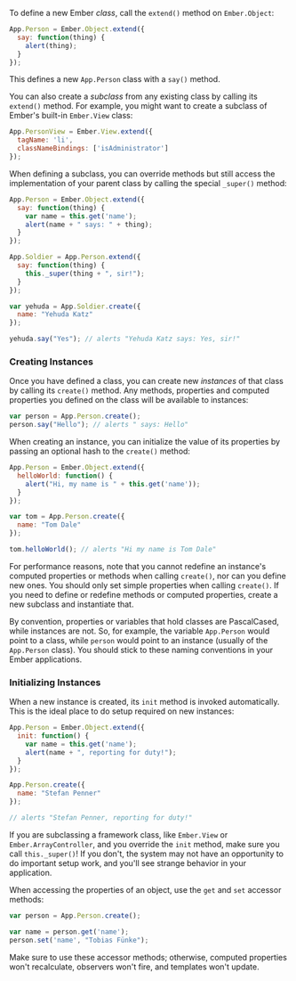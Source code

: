 To define a new Ember _class_, call the `extend()` method on
`Ember.Object`:

```javascript
App.Person = Ember.Object.extend({
  say: function(thing) {
    alert(thing);
  }
});
```

This defines a new `App.Person` class with a `say()` method.

You can also create a _subclass_ from any existing class by calling
its `extend()` method. For example, you might want to create a subclass
of Ember's built-in `Ember.View` class:

```js
App.PersonView = Ember.View.extend({
  tagName: 'li',
  classNameBindings: ['isAdministrator']
});
```

When defining a subclass, you can override methods but still access the
implementation of your parent class by calling the special `_super()`
method:

```javascript
App.Person = Ember.Object.extend({
  say: function(thing) {
    var name = this.get('name');
    alert(name + " says: " + thing);
  }
});

App.Soldier = App.Person.extend({
  say: function(thing) {
    this._super(thing + ", sir!");
  }
});

var yehuda = App.Soldier.create({
  name: "Yehuda Katz"
});

yehuda.say("Yes"); // alerts "Yehuda Katz says: Yes, sir!"
```

### Creating Instances

Once you have defined a class, you can create new _instances_ of that
class by calling its `create()` method. Any methods, properties and
computed properties you defined on the class will be available to
instances:

```javascript
var person = App.Person.create();
person.say("Hello"); // alerts " says: Hello"
```

When creating an instance, you can initialize the value of its properties
by passing an optional hash to the `create()` method:

```javascript
App.Person = Ember.Object.extend({
  helloWorld: function() {
    alert("Hi, my name is " + this.get('name'));
  }
});

var tom = App.Person.create({
  name: "Tom Dale"
});

tom.helloWorld(); // alerts "Hi my name is Tom Dale"
```

For performance reasons, note that you cannot redefine an instance's
computed properties or methods when calling `create()`, nor can you
define new ones. You should only set simple properties when calling
`create()`. If you need to define or redefine methods or computed
properties, create a new subclass and instantiate that.

By convention, properties or variables that hold classes are
PascalCased, while instances are not. So, for example, the variable
`App.Person` would point to a class, while `person` would point to an instance
(usually of the `App.Person` class). You should stick to these naming
conventions in your Ember applications.

### Initializing Instances

When a new instance is created, its `init` method is invoked
automatically. This is the ideal place to do setup required on new
instances:

```js
App.Person = Ember.Object.extend({
  init: function() {
    var name = this.get('name');
    alert(name + ", reporting for duty!");
  }
});

App.Person.create({
  name: "Stefan Penner"
});

// alerts "Stefan Penner, reporting for duty!"
```

If you are subclassing a framework class, like `Ember.View` or
`Ember.ArrayController`, and you override the `init` method, make sure
you call `this._super()`! If you don't, the system may not have an
opportunity to do important setup work, and you'll see strange behavior
in your application.

When accessing the properties of an object, use the `get`
and `set` accessor methods:

```js
var person = App.Person.create();

var name = person.get('name');
person.set('name', "Tobias Fünke");
```

Make sure to use these accessor methods; otherwise, computed properties won't
recalculate, observers won't fire, and templates won't update.
